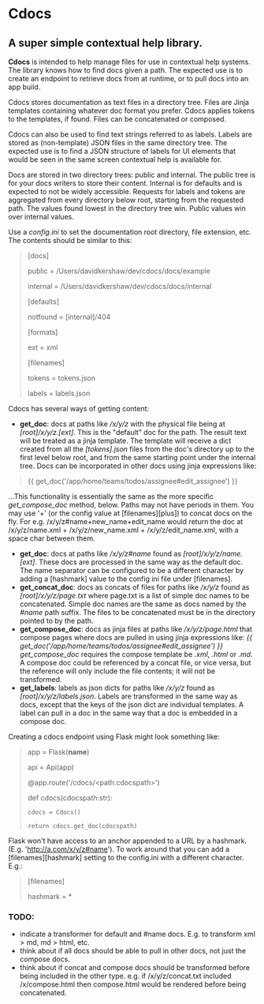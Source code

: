 # Cdocs
## A super simple contextual help library.

**Cdocs** is intended to help manage files for use in contextual help systems. The library knows how to find docs given a path. The expected use is to create an endpoint to retrieve docs from at runtime, or to pull docs into an app build.

Cdocs stores documentation as text files in a directory tree. Files are Jinja templates containing whatever doc format you prefer. Cdocs applies tokens to the templates, if found. Files can be concatenated or composed.

Cdocs can also be used to find text strings referred to as labels. Labels are stored as (non-template) JSON files in the same directory tree. The expected use is to find a JSON structure of labels for UI elements that would be seen in the same screen contextual help is available for.

Docs are stored in two directory trees: public and internal. The public tree is for your docs writers to store their content. Internal is for defaults and is expected to not be widely accessible. Requests for labels and tokens are aggregated from every directory below root, starting from the requested path.  The values found lowest in the directory tree win. Public values win over internal values.

Use a *config.ini* to set the documentation root directory, file extension, etc.  The contents should be similar to this:

> [docs]
>
> public = /Users/davidkershaw/dev/cdocs/docs/example
>
> internal = /Users/davidkershaw/dev/cdocs/docs/internal
>
> [defaults]
>
> notfound = [internal]/404
>
> [formats]
>
> ext = xml
>
> [filenames]
>
> tokens = tokens.json
>
> labels = labels.json


Cdocs has several ways of getting content:
- **get_doc**: docs at paths like */x/y/z* with the physical file being at *[root]/x/y/z.[ext]*. This is the "default" doc for the path. The result text will be treated as a jinja template. The template will receive a dict created from all the *[tokens].json* files from the doc's directory up to the first level below root, and from the same starting point under the internal tree.
Docs can be incorporated in other docs using jinja expressions like:
> {{ get_doc('/app/home/teams/todos/assignee#edit_assignee') }}

 ...This functionality is essentially the same as the more specific *get_compose_doc* method, below. Paths may not have periods in them. You may use '+' (or the config value at [filenames][plus]) to concat docs on the fly. For e.g. /x/y/z#name+new_name+edit_name would return the doc at /x/y/z/name.xml + /x/y/z/new_name.xml + /x/y/z/edit_name.xml, with a space char between them.
- **get_doc**: docs at paths like */x/y/z#name* found as *[root]/x/y/z/name.[ext]*. These docs are processed in the same way as the default doc. The name separator can be configured to be a different character by adding a [hashmark] value to the config ini file under [filenames].
- **get_concat_doc**: docs as concats of files for paths like */x/y/z* found as *[root]/x/y/z/page.txt* where page.txt is a list of simple doc names to be concatenated. Simple doc names are the same as docs named by the *#name* path suffix. The files to be concatenated must be in the directory pointed to by the path.
- **get_compose_doc**: docs as jinja files at paths like */x/y/z/page.html* that compose pages where docs are pulled in using jinja expressions like:
*{{ get_doc('/app/home/teams/todos/assignee#edit_assignee') }}*
*get_compose_doc* requires the compose template be *.xml*, *.html* or *.md*. A compose doc could be referenced by a concat file, or vice versa, but the reference will only include the file contents; it will not be transformed.
- **get_labels**: labels as json dicts for paths like */x/y/z* found as *[root]/x/y/z/labels.json*. Labels are transformed in the same way as docs, except that the keys of the json dict are individual templates. A label can pull in a doc in the same way that a doc is embedded in a compose doc.

Creating a cdocs endpoint using Flask might look something like:
> app = Flask(__name__)
>
> api = Api(app)
>
> @app.route('/cdocs/&lt;path:cdocspath&gt;')
>
> def cdocs(cdocspath:str):
>
>     cdocs = Cdocs()
>
>     return cdocs.get_doc(cdocspath)

Flask won't have access to an anchor appended to a URL by a hashmark. (E.g. 'http://a.com/x/y/z#name'). To work around that you can add a [filenames][hashmark] setting to the config.ini with a different character.  E.g.:
> [filenames]
>
> hashmark = *


### TODO:
- indicate a transformer for default and #name docs. E.g. to transform xml > md, md > html, etc.
- think about if all docs should be able to pull in other docs, not just the compose docs.
- think about if concat and compose docs should be transformed before being included in the other type. e.g. if /x/y/z/concat.txt included /x/compose.html then compose.html would be rendered before being concatenated.





